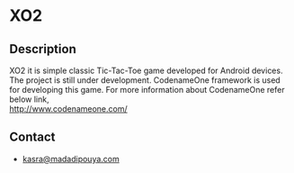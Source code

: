XO2
===
## Description
XO2 it is simple classic Tic-Tac-Toe game developed for Android devices.
The project is still under development.
CodenameOne framework is used for developing this game.
For more information about CodenameOne refer below link,  
http://www.codenameone.com/
## Contact
* kasra@madadipouya.com
